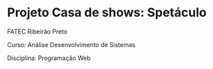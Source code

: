 # Projeto Casa de shows: Spetáculo

FATEC Ribeirão Preto

Curso: Análise Desenvolvimento de Sistemas

Disciplina: Programação Web

